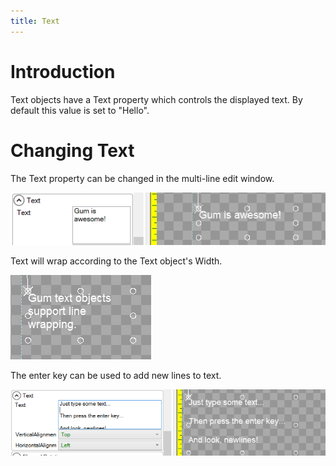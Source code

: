 ```yaml
---
title: Text
---
```



# Introduction
Text objects have a Text property which controls the displayed text. By default this value is set to "Hello".

# Changing Text
The Text property can be changed in the multi-line edit window.

![](GumIsAwesome.PNG)

Text will wrap according to the Text object's Width.

![](LineWrappingTextGum.PNG)

The enter key can be used to add new lines to text.

![](NewlinesGum.PNG)